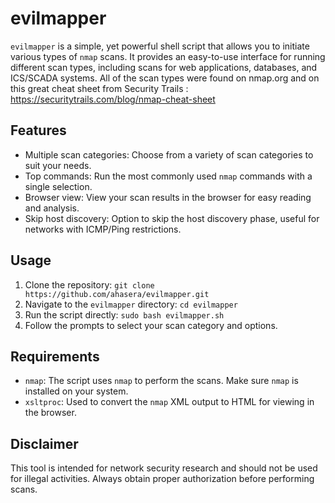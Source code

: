 # evilmapper

`evilmapper` is a simple, yet powerful shell script that allows you to initiate various types of `nmap` scans. It provides an easy-to-use interface for running different scan types, including scans for web applications, databases, and ICS/SCADA systems. All of the scan types were found on nmap.org and on this great cheat sheet from Security Trails : https://securitytrails.com/blog/nmap-cheat-sheet

## Features

- Multiple scan categories: Choose from a variety of scan categories to suit your needs.
- Top commands: Run the most commonly used `nmap` commands with a single selection.
- Browser view: View your scan results in the browser for easy reading and analysis.
- Skip host discovery: Option to skip the host discovery phase, useful for networks with ICMP/Ping restrictions.

## Usage

1. Clone the repository: `git clone https://github.com/ahasera/evilmapper.git`
2. Navigate to the `evilmapper` directory: `cd evilmapper`
3. Run the script directly: `sudo bash evilmapper.sh`
4. Follow the prompts to select your scan category and options.

## Requirements

- `nmap`: The script uses `nmap` to perform the scans. Make sure `nmap` is installed on your system.
- `xsltproc`: Used to convert the `nmap` XML output to HTML for viewing in the browser.

## Disclaimer

This tool is intended for network security research and should not be used for illegal activities. Always obtain proper authorization before performing scans.

